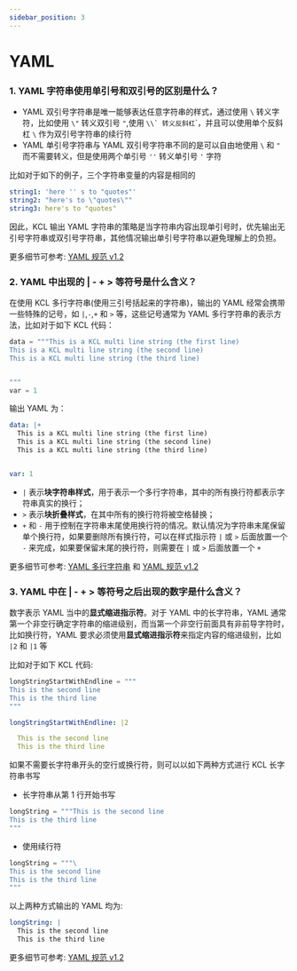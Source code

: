 ```yaml
---
sidebar_position: 3
---
```


# YAML

### 1. YAML 字符串使用单引号和双引号的区别是什么？

- YAML 双引号字符串是唯一能够表达任意字符串的样式，通过使用 `\` 转义字符，比如使用 `\"` 转义双引号 `"`,使用 ``\\` 转义反斜杠``&#96;，并且可以使用单个反斜杠 `\` 作为双引号字符串的续行符
- YAML 单引号字符串与 YAML 双引号字符串不同的是可以自由地使用 `\` 和 `"` 而不需要转义，但是使用两个单引号 `''` 转义单引号 `'` 字符

比如对于如下的例子，三个字符串变量的内容是相同的

```yaml
string1: 'here '' s to "quotes"'
string2: "here's to \"quotes\""
string3: here's to "quotes"
```

因此，KCL 输出 YAML 字符串的策略是当字符串内容出现单引号时，优先输出无引号字符串或双引号字符串，其他情况输出单引号字符串以避免理解上的负担。

更多细节可参考: [YAML 规范 v1.2](https://yaml.org/spec/1.2.1/)

### 2. YAML 中出现的 | - + > 等符号是什么含义？

在使用 KCL 多行字符串(使用三引号括起来的字符串)，输出的 YAML 经常会携带一些特殊的记号，如 `|`,`-`,`+` 和 `>` 等，这些记号通常为 YAML 多行字符串的表示方法，比如对于如下 KCL 代码：

```python
data = """This is a KCL multi line string (the first line)
This is a KCL multi line string (the second line)
This is a KCL multi line string (the third line)


"""
var = 1
```

输出 YAML 为：

```yaml
data: |+
  This is a KCL multi line string (the first line)
  This is a KCL multi line string (the second line)
  This is a KCL multi line string (the third line)


var: 1
```

- `|` 表示**块字符串样式**，用于表示一个多行字符串，其中的所有换行符都表示字符串真实的换行；
- `>` 表示**块折叠样式**，在其中所有的换行符将被空格替换；
- `+` 和 `-` 用于控制在字符串末尾使用换行符的情况。默认情况为字符串末尾保留单个换行符，如果要删除所有换行符，可以在样式指示符 `|` 或 `>` 后面放置一个 `-` 来完成，如果要保留末尾的换行符，则需要在 `|` 或 `>` 后面放置一个 `+`

更多细节可参考: [YAML 多行字符串](https://yaml-multiline.info/) 和 [YAML 规范 v1.2](https://yaml.org/spec/1.2.1/)

### 3. YAML 中在 | - + > 等符号之后出现的数字是什么含义？

数字表示 YAML 当中的**显式缩进指示符**。对于 YAML 中的长字符串，YAML 通常第一个非空行确定字符串的缩进级别，而当第一个非空行前面具有非前导字符时，比如换行符，YAML 要求必须使用**显式缩进指示符**来指定内容的缩进级别，比如 `|2` 和 `|1` 等

比如对于如下 KCL 代码:

```python
longStringStartWithEndline = """
This is the second line
This is the third line
"""

```

```yaml
longStringStartWithEndline: |2

  This is the second line
  This is the third line
```

如果不需要长字符串开头的空行或换行符，则可以以如下两种方式进行 KCL 长字符串书写

- 长字符串从第 1 行开始书写

```python
longString = """This is the second line
This is the third line
"""
```

- 使用续行符

```python
longString = """\
This is the second line
This is the third line
"""
```

以上两种方式输出的 YAML 均为:

```yaml
longString: |
  This is the second line
  This is the third line
```

更多细节可参考: [YAML 规范 v1.2](https://yaml.org/spec/1.2.1/)
